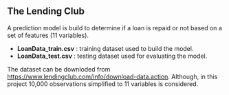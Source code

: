 ## The Lending Club

A prediction model is build to determine if a loan is repaid or not based on a set of features (11 variables).

<ul>
  <li><b>LoanData_train.csv</b> : training dataset used to build the model.</li>
  <li><b>LoanData_test.csv</b> : testing dataset used for evaluating the model.</li>
</ul>
    
 The dataset can be downloded from https://www.lendingclub.com/info/download-data.action. Although, in this project 10,000 observations simplified to 11 variables is considered.  
